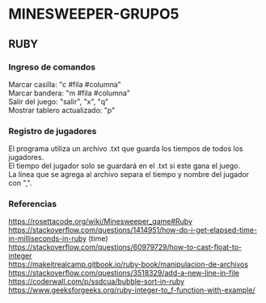 # MINESWEEPER-GRUPO5

## RUBY

### Ingreso de comandos

Marcar casilla: "c #fila #columna" <br/>
Marcar bandera: "m #fila #columna" <br/>
Salir del juego: "salir", "x", "q" <br/>
Mostrar tablero actualizado: "p" <br/>

### Registro de jugadores

El programa utiliza un archivo .txt que guarda los tiempos de todos los jugadores. <br/>
El tiempo del jugador solo se guardará en el .txt si este gana el juego. <br/>
La línea que se agrega al archivo separa el tiempo y nombre del jugador con ",". <br/>

### Referencias

https://rosettacode.org/wiki/Minesweeper_game#Ruby <br/>
https://stackoverflow.com/questions/1414951/how-do-i-get-elapsed-time-in-milliseconds-in-ruby (time) <br/>
https://stackoverflow.com/questions/60979729/how-to-cast-float-to-integer <br/>
https://makeitrealcamp.gitbook.io/ruby-book/manipulacion-de-archivos <br/>
https://stackoverflow.com/questions/3518329/add-a-new-line-in-file <br/>
https://coderwall.com/p/ssdcua/bubble-sort-in-ruby <br/>
https://www.geeksforgeeks.org/ruby-integer-to_f-function-with-example/ <br/>


